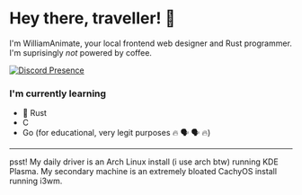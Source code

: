 # Hey there, traveller! 👋

I'm WilliamAnimate, your local frontend web designer and Rust programmer. I'm suprisingly *not* powered by coffee.

[![Discord Presence](https://lanyard.cnrad.dev/api/1103849536079806545)](https://discord.com/users/1103849536079806545)

### I'm currently learning

- 🦀 Rust
- C
- Go (for educational, very legit purposes 🔥 🗣️ 🗣️ :fire:)

---

psst! My daily driver is an Arch Linux install (i use arch btw) running KDE Plasma. My secondary machine is an extremely bloated CachyOS install running i3wm.
